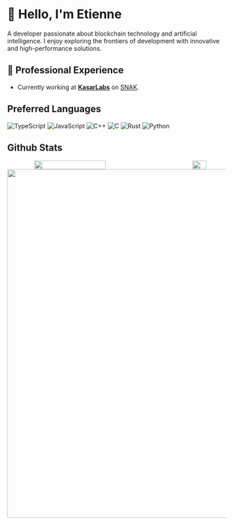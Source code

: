 # 👋 Hello, I'm Etienne

A developer passionate about blockchain technology and artificial intelligence. I enjoy exploring the frontiers of development with innovative and high-performance solutions.

## 💼 Professional Experience
- Currently working at [**KasarLabs**](https://github.com/kasarlabs) on [SNAK](https://www.starkagent.ai/).

##     Preferred Languages
![TypeScript](https://img.shields.io/badge/typescript-%23007ACC.svg?style=for-the-badge&logo=typescript&logoColor=white) 
![JavaScript](https://img.shields.io/badge/javascript-%23323330.svg?style=for-the-badge&logo=javascript&logoColor=%23F7DF1E)
![C++](https://img.shields.io/badge/c++-%2300599C.svg?style=for-the-badge&logo=c%2B%2B&logoColor=white)
![C](https://img.shields.io/badge/c-%2300599C.svg?style=for-the-badge&logo=c&logoColor=white)
![Rust](https://img.shields.io/badge/rust-%23000000.svg?style=for-the-badge&logo=rust&logoColor=white)
![Python](https://img.shields.io/badge/python-3670A0?style=for-the-badge&logo=python&logoColor=ffdd54)

##     Github Stats
<div align="center"; style="display: flex; justify-content: space-between;">
  <img src="https://github-readme-stats.vercel.app/api?username=Etienne2707&theme=radical&show_icons=true&hide_border=true&count_private=true" width="57%" />
  <img src="https://github-readme-stats.vercel.app/api/top-langs/?username=Etienne2707&theme=radical&show_icons=true&hide_border=true" width="25%" />
</div>

<div align="center">
  <img src="https://media4.giphy.com/media/v1.Y2lkPTc5MGI3NjExcWhyc3B6azR4OTlrejRmZzUxd2p4YWFuZG05MmMzemlveW5kbnE0YSZlcD12MV9pbnRlcm5hbF9naWZfYnlfaWQmY3Q9Zw/Mshg2VcJU2Cl2/giphy.gif" width="800"/>
</div>

